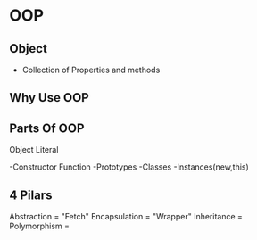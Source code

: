 # OOP

## Object

- Collection of Properties and methods

## Why Use OOP

## Parts Of OOP

Object Literal

-Constructor Function
-Prototypes
-Classes
-Instances(new,this)

## 4 Pilars

Abstraction = "Fetch"
Encapsulation = "Wrapper"
Inheritance = 
Polymorphism = 
